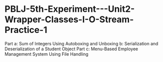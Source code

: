 # PBLJ-5th-Experiment---Unit2-Wrapper-Classes-I-O-Stream-Practice-1
Part a: Sum of Integers Using Autoboxing and Unboxing 
b: Serialization and Deserialization of a Student Object 
Part c: Menu-Based Employee Management System Using File Handling
